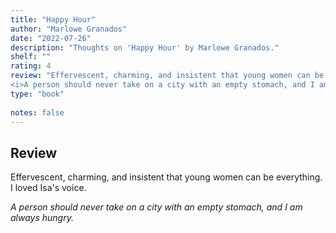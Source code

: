```yaml
---
title: "Happy Hour"
author: "Marlowe Granados"
date: "2022-07-26"
description: "Thoughts on 'Happy Hour' by Marlowe Granados."
shelf: ""
rating: 4
review: "Effervescent, charming, and insistent that young women can be everything. I loved Isa's voice.<br/><br/>
<i>A person should never take on a city with an empty stomach, and I am always hungry.</i>"
type: "book"
 
notes: false 
---
```


## Review

Effervescent, charming, and insistent that young women can be everything. I loved Isa's voice.

_A person should never take on a city with an empty stomach, and I am always hungry._
